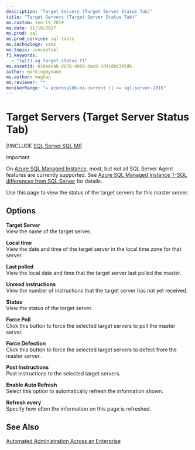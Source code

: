 ```yaml
---
description: "Target Servers (Target Server Status Tab)"
title: "Target Servers (Target Server Status Tab)"
ms.custom: seo-lt-2019
ms.date: 01/19/2017
ms.prod: sql
ms.prod_service: sql-tools
ms.technology: ssms
ms.topic: conceptual
f1_keywords: 
  - "sql13.ag.target.status.f1"
ms.assetid: 010a4cab-d878-4889-8ac8-7d91db6345d6
author: markingmyname
ms.author: maghan
ms.reviewer: ""
monikerRange: "= azuresqldb-mi-current || >= sql-server-2016"
---
```

# Target Servers (Target Server Status Tab)
[!INCLUDE [SQL Server SQL MI](../../includes/applies-to-version/sql-asdbmi.md)]

> [!IMPORTANT]  
> On [Azure SQL Managed Instance](/azure/sql-database/sql-database-managed-instance), most, but not all SQL Server Agent features are currently supported. See [Azure SQL Managed Instance T-SQL differences from SQL Server](/azure/sql-database/sql-database-managed-instance-transact-sql-information#sql-server-agent) for details.

Use this page to view the status of the target servers for this master server.  
  
## Options  
**Target Server**  
View the name of the target server.  
  
**Local time**  
View the date and time of the target server in the local time zone for that server.  
  
**Last polled**  
View the local date and time that the target server last polled the master.  
  
**Unread instructions**  
View the number of instructions that the target server has not yet received.  
  
**Status**  
View the status of the target server.  
  
**Force Poll**  
Click this button to force the selected target servers to poll the master server.  
  
**Force Defection**  
Click this button to force the selected target servers to defect from the master server.  
  
**Post Instructions**  
Post instructions to the selected target servers.  
  
**Enable Auto Refresh**  
Select this option to automatically refresh the information shown.  
  
**Refresh every**  
Specify how often the information on this page is refreshed.  
  
## See Also  
[Automated Administration Across an Enterprise](../../ssms/agent/automated-administration-across-an-enterprise.md)  
